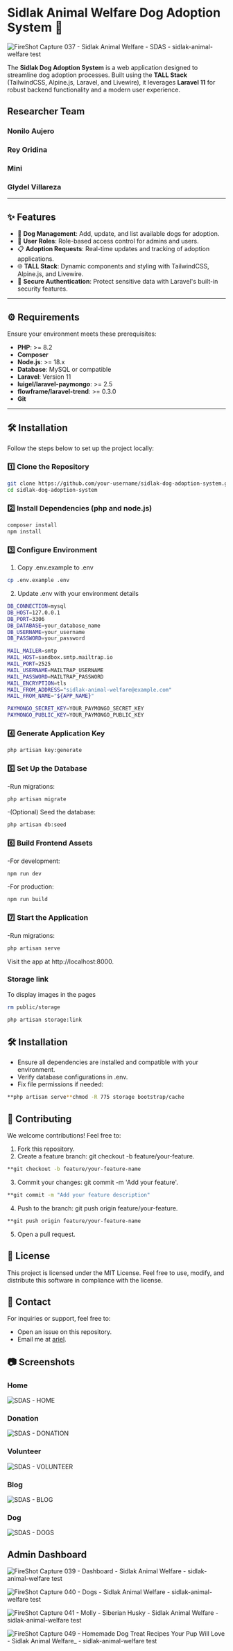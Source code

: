 # Sidlak Animal Welfare Dog Adoption System 🐾

![FireShot Capture 037 - Sidlak Animal Welfare - SDAS - sidlak-animal-welfare test](https://github.com/user-attachments/assets/0a637989-a855-424a-a34e-058065c15f9b)

The **Sidlak Dog Adoption System** is a web application designed to streamline dog adoption processes. Built using the **TALL Stack** (TailwindCSS, Alpine.js, Laravel, and Livewire), it leverages **Laravel 11** for robust backend functionality and a modern user experience.

## Researcher Team

### Nonilo Aujero

### Rey Oridina

### Mini

### Glydel Villareza

---

## ✨ Features

-   🐶 **Dog Management**: Add, update, and list available dogs for adoption.
-   👤 **User Roles**: Role-based access control for admins and users.
-   📋 **Adoption Requests**: Real-time updates and tracking of adoption applications.
-   🌐 **TALL Stack**: Dynamic components and styling with TailwindCSS, Alpine.js, and Livewire.
-   🔐 **Secure Authentication**: Protect sensitive data with Laravel's built-in security features.

---

## ⚙️ Requirements

Ensure your environment meets these prerequisites:

-   **PHP**: >= 8.2
-   **Composer**
-   **Node.js**: >= 18.x
-   **Database**: MySQL or compatible
-   **Laravel**: Version 11
-   **luigel/laravel-paymongo**: >= 2.5
-   **flowframe/laravel-trend**: >= 0.3.0
-   **Git**

---

## 🛠️ Installation

Follow the steps below to set up the project locally:

### 1️⃣ Clone the Repository

```bash
git clone https://github.com/your-username/sidlak-dog-adoption-system.git
cd sidlak-dog-adoption-system
```

### 2️⃣ Install Dependencies (php and node.js)

```bash
composer install
npm install
```

### 3️⃣ Configure Environment

1. Copy .env.example to .env

```bash
cp .env.example .env
```

2. Update .env with your environment details

```bash
DB_CONNECTION=mysql
DB_HOST=127.0.0.1
DB_PORT=3306
DB_DATABASE=your_database_name
DB_USERNAME=your_username
DB_PASSWORD=your_password
```

```bash
MAIL_MAILER=smtp
MAIL_HOST=sandbox.smtp.mailtrap.io
MAIL_PORT=2525
MAIL_USERNAME=MAILTRAP_USERNAME
MAIL_PASSWORD=MAILTRAP_PASSWORD
MAIL_ENCRYPTION=tls
MAIL_FROM_ADDRESS="sidlak-animal-welfare@example.com"
MAIL_FROM_NAME="${APP_NAME}"
```

```bash
PAYMONGO_SECRET_KEY=YOUR_PAYMONGO_SECRET_KEY
PAYMONGO_PUBLIC_KEY=YOUR_PAYMONGO_PUBLIC_KEY
```

### 4️⃣ Generate Application Key

```bash
php artisan key:generate
```

### 5️⃣ Set Up the Database

-Run migrations:

```bash
php artisan migrate
```

-(Optional) Seed the database:

```bash
php artisan db:seed
```

### 6️⃣ Build Frontend Assets

-For development:

```bash
npm run dev
```

-For production:

```bash
npm run build
```

### 7️⃣ Start the Application

-Run migrations:

```bash
php artisan serve
```

Visit the app at http://localhost:8000.

### Storage link

To display images in the pages

```bash
rm public/storage

php artisan storage:link
```

## 🛠️ Installation

-   Ensure all dependencies are installed and compatible with your environment.
-   Verify database configurations in .env.
-   Fix file permissions if needed:

```bash
**php artisan serve**chmod -R 775 storage bootstrap/cache
```

## 🤝 Contributing

We welcome contributions! Feel free to:

1. Fork this repository.
2. Create a feature branch: git checkout -b feature/your-feature.

```bash
**git checkout -b feature/your-feature-name
```

3. Commit your changes: git commit -m 'Add your feature'.

```bash
**git commit -m "Add your feature description"
```

4. Push to the branch: git push origin feature/your-feature.

```bash
**git push origin feature/your-feature-name
```

5. Open a pull request.

## 📜 License

<p>This project is licensed under the MIT License. Feel free to use, modify, and distribute this software in compliance with the license.</p>

## 📧 Contact

For inquiries or support, feel free to:

-   Open an issue on this repository.
-   Email me at [ariel](arielsegumpan31@gmail.com).

## 📷 Screenshots

### Home

![SDAS - HOME](https://github.com/user-attachments/assets/bc23233e-7cb3-4b10-8a69-583dc8485e7e)

### Donation

![SDAS - DONATION](https://github.com/user-attachments/assets/84c619dc-b672-4b96-b527-da8c8bd9bb52)

### Volunteer

![SDAS - VOLUNTEER](https://github.com/user-attachments/assets/583ff046-c70f-4f62-8429-9313357e7f08)

### Blog

![SDAS - BLOG](https://github.com/user-attachments/assets/4579e9b9-fcbe-4daf-8864-3f9ec44c0638)

### Dog

![SDAS - DOGS](https://github.com/user-attachments/assets/6bffd003-aa9c-4834-bc15-75a7589c27f2)

## Admin Dashboard

![FireShot Capture 039 - Dashboard - Sidlak Animal Welfare - sidlak-animal-welfare test](https://github.com/user-attachments/assets/e021b57e-35b3-46ad-b44e-93936ea57bd7)

![FireShot Capture 040 - Dogs - Sidlak Animal Welfare - sidlak-animal-welfare test](https://github.com/user-attachments/assets/e8f6a20a-3ab3-4a50-af01-bc1b67f7e6ff)

![FireShot Capture 041 - Molly - Siberian Husky - Sidlak Animal Welfare - sidlak-animal-welfare test](https://github.com/user-attachments/assets/bcedfda1-cb3b-46c2-a8a2-4b9e27495bb6)

![FireShot Capture 049 - Homemade Dog Treat Recipes Your Pup Will Love - Sidlak Animal Welfare_ - sidlak-animal-welfare test](https://github.com/user-attachments/assets/616e9c9e-6f01-4819-8b5e-2f7503cec715)
